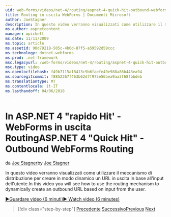 ```yaml
---
uid: web-forms/videos/net-4/routing/aspnet-4-quick-hit-outbound-webforms-routing
title: Routing in uscita WebForms | Documenti Microsoft
author: JoeStagner
description: In questo video verranno visualizzati come utilizzare il meccanismo di distribuzione per creare in modo dinamico un URL in uscita in base all'input dell'utente.
ms.author: aspnetcontent
manager: wpickett
ms.date: 11/11/2009
ms.topic: article
ms.assetid: 90d79218-505c-4b6d-87f5-a59592d59ccc
ms.technology: dotnet-webforms
ms.prod: .net-framework
msc.legacyurl: /web-forms/videos/net-4/routing/aspnet-4-quick-hit-outbound-webforms-routing
msc.type: video
ms.openlocfilehash: f49b7115a18413c9b6faefe49e988a86b443ea94
ms.sourcegitcommit: f8852267f463b62d7f975e56bea9aa3f68fbbdeb
ms.translationtype: MT
ms.contentlocale: it-IT
ms.lasthandoff: 04/06/2018
---
```

<a name="aspnet-4-quick-hit---outbound-webforms-routing"></a><span data-ttu-id="c4a09-103">In ASP.NET 4 "rapido Hit' - WebForms in uscita Routing</span><span class="sxs-lookup"><span data-stu-id="c4a09-103">ASP.NET 4 "Quick Hit" - Outbound WebForms Routing</span></span>
====================
<span data-ttu-id="c4a09-104">da [Joe Stagner](https://github.com/JoeStagner)</span><span class="sxs-lookup"><span data-stu-id="c4a09-104">by [Joe Stagner](https://github.com/JoeStagner)</span></span>

<span data-ttu-id="c4a09-105">In questo video verranno visualizzati come utilizzare il meccanismo di distribuzione per creare in modo dinamico un URL in uscita in base all'input dell'utente.</span><span class="sxs-lookup"><span data-stu-id="c4a09-105">In this video you will see how to use the routing mechanism to dynamically create an outbound URL based on input from the user.</span></span> 

[<span data-ttu-id="c4a09-106">&#9654;Guardare video (6 minuti)</span><span class="sxs-lookup"><span data-stu-id="c4a09-106">&#9654; Watch video (6 minutes)</span></span>](https://channel9.msdn.com/Blogs/ASP-NET-Site-Videos/aspnet-4-quick-hit-outbound-webforms-routing)

> [!div class="step-by-step"]
> <span data-ttu-id="c4a09-107">[Precedente](aspnet-4-quick-hit-declarative-webforms-routing.md)
> [Successivo](how-do-i-use-routing-with-aspnet-web-forms.md)</span><span class="sxs-lookup"><span data-stu-id="c4a09-107">[Previous](aspnet-4-quick-hit-declarative-webforms-routing.md)
[Next](how-do-i-use-routing-with-aspnet-web-forms.md)</span></span>
